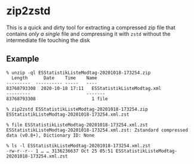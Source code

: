 # zip2zstd

This is a quick and dirty tool for extracting a compressed zip file that contains _only a single_
file and compressing it with `zstd` without the intermediate file touching the disk

## Example

```
% unzip -ql ESStatistikListeModtag-20201018-173254.zip
  Length      Date    Time    Name
---------  ---------- -----   ----
83768793308  2020-10-18 17:11   ESStatistikListeModtag.xml
---------                     -------
83768793308                     1 file

% zip2zstd ESStatistikListeModtag-20201018-173254.zip ESStatistikListeModtag-20201018-173254.xml.zst

% file ESStatistikListeModtag-20201018-173254.xml.zst
ESStatistikListeModtag-20201018-173254.xml.zst: Zstandard compressed data (v0.8+), Dictionary ID: None

% ls -l ESStatistikListeModtag-20201018-173254.xml.zst 
-rw-r--r-- 1 … … 3136236637 Oct 25 05:51 ESStatistikListeModtag-20201018-173254.xml.zst
```
